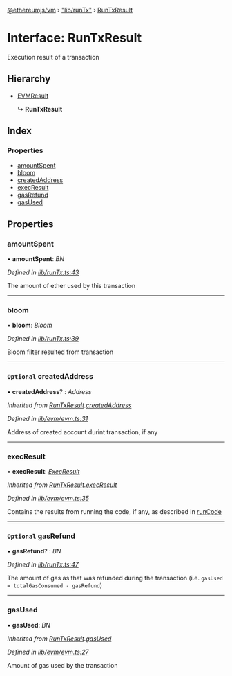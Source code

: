 [@ethereumjs/vm](../README.md) › ["lib/runTx"](../modules/_lib_runtx_.md) › [RunTxResult](_lib_runtx_.runtxresult.md)

# Interface: RunTxResult

Execution result of a transaction

## Hierarchy

* [EVMResult](_lib_evm_evm_.evmresult.md)

  ↳ **RunTxResult**

## Index

### Properties

* [amountSpent](_lib_runtx_.runtxresult.md#amountspent)
* [bloom](_lib_runtx_.runtxresult.md#bloom)
* [createdAddress](_lib_runtx_.runtxresult.md#optional-createdaddress)
* [execResult](_lib_runtx_.runtxresult.md#execresult)
* [gasRefund](_lib_runtx_.runtxresult.md#optional-gasrefund)
* [gasUsed](_lib_runtx_.runtxresult.md#gasused)

## Properties

###  amountSpent

• **amountSpent**: *BN*

*Defined in [lib/runTx.ts:43](https://github.com/ethereumjs/ethereumjs-vm/blob/master/packages/vm/lib/runTx.ts#L43)*

The amount of ether used by this transaction

___

###  bloom

• **bloom**: *Bloom*

*Defined in [lib/runTx.ts:39](https://github.com/ethereumjs/ethereumjs-vm/blob/master/packages/vm/lib/runTx.ts#L39)*

Bloom filter resulted from transaction

___

### `Optional` createdAddress

• **createdAddress**? : *Address*

*Inherited from [RunTxResult](_lib_runtx_.runtxresult.md).[createdAddress](_lib_runtx_.runtxresult.md#optional-createdaddress)*

*Defined in [lib/evm/evm.ts:31](https://github.com/ethereumjs/ethereumjs-vm/blob/master/packages/vm/lib/evm/evm.ts#L31)*

Address of created account durint transaction, if any

___

###  execResult

• **execResult**: *[ExecResult](_lib_evm_evm_.execresult.md)*

*Inherited from [RunTxResult](_lib_runtx_.runtxresult.md).[execResult](_lib_runtx_.runtxresult.md#execresult)*

*Defined in [lib/evm/evm.ts:35](https://github.com/ethereumjs/ethereumjs-vm/blob/master/packages/vm/lib/evm/evm.ts#L35)*

Contains the results from running the code, if any, as described in [runCode](../classes/_lib_index_.vm.md#runcode)

___

### `Optional` gasRefund

• **gasRefund**? : *BN*

*Defined in [lib/runTx.ts:47](https://github.com/ethereumjs/ethereumjs-vm/blob/master/packages/vm/lib/runTx.ts#L47)*

The amount of gas as that was refunded during the transaction (i.e. `gasUsed = totalGasConsumed - gasRefund`)

___

###  gasUsed

• **gasUsed**: *BN*

*Inherited from [RunTxResult](_lib_runtx_.runtxresult.md).[gasUsed](_lib_runtx_.runtxresult.md#gasused)*

*Defined in [lib/evm/evm.ts:27](https://github.com/ethereumjs/ethereumjs-vm/blob/master/packages/vm/lib/evm/evm.ts#L27)*

Amount of gas used by the transaction
